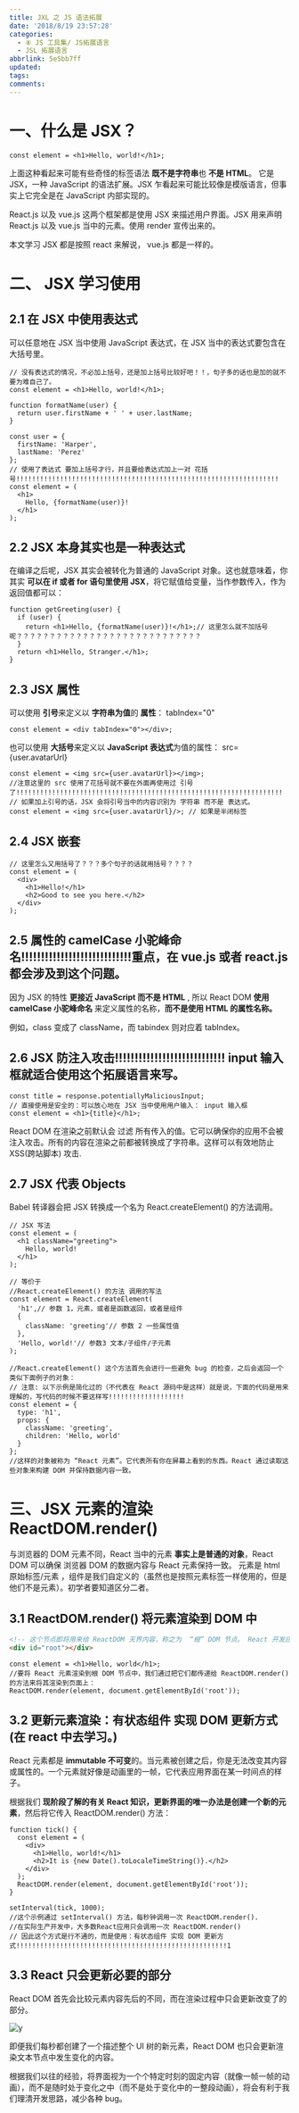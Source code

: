 ```yaml
---
title: JXL 之 JS 语法拓展
date: '2018/8/19 23:57:28'
categories:
  - ⑧ JS 工具集/ JS拓展语言
  - JSL 拓展语言
abbrlink: 5e5bb7ff
updated:
tags:
comments:
---
```


# 一、什么是 JSX？

```JS
const element = <h1>Hello, world!</h1>;
```

上面这种看起来可能有些奇怪的标签语法 **既不是字符串**也 **不是 HTML**。 它是JSX，一种 JavaScript 的语法扩展。JSX 乍看起来可能比较像是模版语言，但事实上它完全是在 JavaScript 内部实现的。

React.js 以及 vue.js 这两个框架都是使用 JSX 来描述用户界面。JSX 用来声明 React.js 以及 vue.js 当中的元素。使用 render 宣传出来的。

本文学习 JSX 都是按照 react 来解说， vue.js 都是一样的。

# 二、 JSX 学习使用

## 2.1 在 JSX 中使用表达式

可以任意地在 JSX 当中使用 JavaScript 表达式，在 JSX 当中的表达式要包含在大括号里。

```JS
// 没有表达式的情况，不必加上括号，还是加上括号比较好吧！！，句子多的话也是加的就不要为难自己了。
const element = <h1>Hello, world!</h1>;
```

```JS
function formatName(user) {
  return user.firstName + ' ' + user.lastName;
}

const user = {
  firstName: 'Harper',
  lastName: 'Perez'
};
// 使用了表达式 要加上括号才行，并且要给表达式加上一对 花括号!!!!!!!!!!!!!!!!!!!!!!!!!!!!!!!!!!!!!!!!!!!!!!!!!!!!!!!!!!!!!!!!!!
const element = (
  <h1>
    Hello, {formatName(user)}!
  </h1>
);
```

## 2.2 JSX 本身其实也是一种表达式

在编译之后呢，JSX 其实会被转化为普通的 JavaScript 对象。这也就意味着，你其实 **可以在 if 或者 for 语句里使用 JSX**，将它赋值给变量，当作参数传入，作为返回值都可以：

```JS
function getGreeting(user) {
  if (user) {
    return <h1>Hello, {formatName(user)}!</h1>;// 这里怎么就不加括号呢？？？？？？？？？？？？？？？？？？？？？？？？？？？？
  }
  return <h1>Hello, Stranger.</h1>;
}
```

## 2.3 JSX 属性

可以使用 **引号**来定义以 **字符串为值**的 **属性**： tabIndex="0"

```JS
const element = <div tabIndex="0"></div>;
```

也可以使用 **大括号**来定义以 **JavaScript 表达式**为值的属性： src={user.avatarUrl}

```JS
const element = <img src={user.avatarUrl}></img>;
//注意这里的 src 使用了花括号就不要在外面再使用过 引号了!!!!!!!!!!!!!!!!!!!!!!!!!!!!!!!!!!!!!!!!!!!!!!!!!!!!!!!!!!!!!!!!!!!
// 如果加上引号的话，JSX 会将引号当中的内容识别为 字符串 而不是 表达式。
const element = <img src={user.avatarUrl}/>; // 如果是半闭标签
```

## 2.4 JSX 嵌套

```JS
// 这里怎么又用括号了？？？多个句子的话就用括号？？？？
const element = (
  <div>
    <h1>Hello!</h1>
    <h2>Good to see you here.</h2>
  </div>
);
```

## 2.5 属性的 camelCase 小驼峰命名!!!!!!!!!!!!!!!!!!!!!!!!!!!!重点，在 vue.js 或者 react.js 都会涉及到这个问题。

因为 JSX 的特性 **更接近 JavaScript 而不是 HTML** , 所以 React DOM **使用 camelCase 小驼峰命名** 来定义属性的名称，**而不是使用 HTML 的属性名称。**

例如，class 变成了 className，而 tabindex 则对应着 tabIndex。

## 2.6 JSX 防注入攻击!!!!!!!!!!!!!!!!!!!!!!!!!!!! input 输入框就适合使用这个拓展语言来写。

```JS
const title = response.potentiallyMaliciousInput;
// 直接使用是安全的：可以放心地在 JSX 当中使用用户输入： input 输入框
const element = <h1>{title}</h1>;
```

React DOM 在渲染之前默认会 过滤 所有传入的值。它可以确保你的应用不会被注入攻击。所有的内容在渲染之前都被转换成了字符串。这样可以有效地防止 XSS(跨站脚本) 攻击.

## 2.7 JSX 代表 Objects

Babel 转译器会把 JSX 转换成一个名为 React.createElement() 的方法调用。

```JS
// JSX 写法
const element = (
  <h1 className="greeting">
    Hello, world!
  </h1>
);

// 等价于
//React.createElement() 的方法 调用的写法
const element = React.createElement(
  'h1',// 参数 1，元素，或者是函数返回，或者是组件
  {
    className: 'greeting'// 参数 2 一些属性值
  },
  'Hello, world!'// 参数3 文本/子组件/子元素
);
```

```JS
//React.createElement() 这个方法首先会进行一些避免 bug 的检查，之后会返回一个类似下面例子的对象：
// 注意: 以下示例是简化过的（不代表在 React 源码中是这样）就是说，下面的代码是用来理解的，写代码的时候不要这样写!!!!!!!!!!!!!!!!!!!
const element = {
  type: 'h1',
  props: {
    className: 'greeting',
    children: 'Hello, world'
  }
};
//这样的对象被称为 “React 元素”。它代表所有你在屏幕上看到的东西。React 通过读取这些对象来构建 DOM 并保持数据内容一致。
```

# 三、JSX 元素的渲染 ReactDOM.render()

与浏览器的 DOM 元素不同，React 当中的元素 **事实上是普通的对象**，React DOM 可以确保 浏览器 DOM 的数据内容与 React 元素保持一致。
元素是 html 原始标签/元素 ，组件是我们自定义的（虽然也是按照元素标签一样使用的，但是他们不是元素）。初学者要知道区分二者。

## 3.1 ReactDOM.render() 将元素渲染到 DOM 中

```HTML
<!-- 这个节点即将用来给 ReactDOM 天界内容，称之为  “根” DOM 节点。 React 开发应用时一般只会定义一个根节点。 -->
<div id="root"></div>
```

```JS
const element = <h1>Hello, world</h1>;
//要将 React 元素渲染到根 DOM 节点中，我们通过把它们都传递给 ReactDOM.render() 的方法来将其渲染到页面上：
ReactDOM.render(element, document.getElementById('root'));
```

## 3.2 更新元素渲染：有状态组件 实现 DOM 更新方式(在 react 中去学习。)

React 元素都是 **immutable 不可变**的。当元素被创建之后，你是无法改变其内容或属性的。一个元素就好像是动画里的一帧，它代表应用界面在某一时间点的样子。

根据我们 **现阶段了解的有关 React 知识，更新界面的唯一办法是创建一个新的元素**，然后将它传入 ReactDOM.render() 方法：

```JS
function tick() {
  const element = (
    <div>
      <h1>Hello, world!</h1>
      <h2>It is {new Date().toLocaleTimeString()}.</h2>
    </div>
  );
  ReactDOM.render(element, document.getElementById('root'));
}

setInterval(tick, 1000);
//这个示例通过 setInterval() 方法，每秒钟调用一次 ReactDOM.render().
//在实际生产开发中，大多数React应用只会调用一次 ReactDOM.render()
// 因此这个方式是行不通的，而是使用：有状态组件 实现 DOM 更新方式!!!!!!!!!!!!!!!!!!!!!!!!!!!!!!!!!!!!!!!!!!!!!!!!!!!!!1
```

## 3.3 React 只会更新必要的部分

React DOM 首先会比较元素内容先后的不同，而在渲染过程中只会更新改变了的部分。

![y](https://react.docschina.org/granular-dom-updates-c158617ed7cc0eac8f58330e49e48224.gif)

即便我们每秒都创建了一个描述整个 UI 树的新元素，React DOM 也只会更新渲染文本节点中发生变化的内容。

根据我们以往的经验，将界面视为一个个特定时刻的固定内容（就像一帧一帧的动画），而不是随时处于变化之中（而不是处于变化中的一整段动画），将会有利于我们理清开发思路，减少各种 bug。